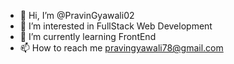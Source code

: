 - 👋 Hi, I’m @PravinGyawali02
- 👀 I’m interested in FullStack Web Development
- 🌱 I’m currently learning FrontEnd
- 📫 How to reach me pravingyawali78@gmail.com

<!---
PravinGyawali02/PravinGyawali02 is a ✨ special ✨ repository because its `README.md` (this file) appears on your GitHub profile.
You can click the Preview link to take a look at your changes.
--->
